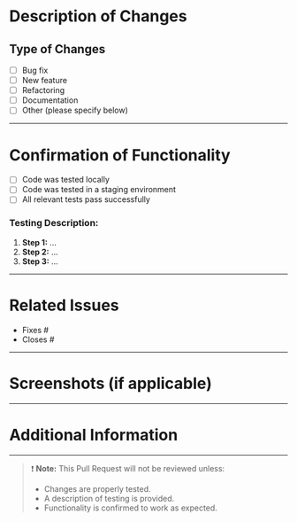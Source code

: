 # Description of Changes

<!-- Briefly describe what changes this Pull Request introduces. -->

## Type of Changes

<!-- Indicate the type of changes made: bug fix, new feature, refactoring, etc. -->

- [ ] Bug fix
- [ ] New feature
- [ ] Refactoring
- [ ] Documentation
- [ ] Other (please specify below)

---

# Confirmation of Functionality

<!-- Confirm that the changes have been tested. Leave a comment explaining how and where the testing was performed. -->
- [ ] Code was tested locally
- [ ] Code was tested in a staging environment
- [ ] All relevant tests pass successfully

### Testing Description:

1. **Step 1:** ...
2. **Step 2:** ...
3. **Step 3:** ...

---

# Related Issues

<!-- If this Pull Request is linked to any issues or tickets, include the references here, e.g., Fixes #123 or Closes #456 -->
- Fixes #
- Closes #

---

# Screenshots (if applicable)

<!-- If your changes involve UI updates, include screenshots for better understanding. -->

---

# Additional Information

<!-- Include any additional information that might help reviewers understand the context or reason for the changes. -->

---

> ❗️ **Note:** This Pull Request will not be reviewed unless:
> - Changes are properly tested.
> - A description of testing is provided.
> - Functionality is confirmed to work as expected.
